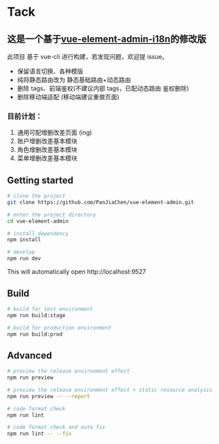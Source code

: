 # Tack

## 这是一个基于[vue-element-admin-i18n](https://github.com/PanJiaChen/vue-element-admin/tree/i18n)的修改版

此项目 基于 vue-cli 进行构建，若发现问题，欢迎提 issue。

- 保留语言切换、各种模版
- 纯将静态路由改为 静态基础路由+动态路由
- 删除 tags、前端鉴权(不建议内部 tags，已配动态路由 鉴权删除)
- 删除移动端适配 (移动端建议重做页面)

### 目前计划：

1. 通用可配增删改差页面 (ing)
2. 账户增删改差基本模块
3. 角色增删改差基本模块
4. 菜单增删改差基本模块

## Getting started

```bash
# clone the project
git clone https://github.com/PanJiaChen/vue-element-admin.git

# enter the project directory
cd vue-element-admin

# install dependency
npm install

# develop
npm run dev
```

This will automatically open http://localhost:9527

## Build

```bash
# build for test environment
npm run build:stage

# build for production environment
npm run build:prod
```

## Advanced

```bash
# preview the release environment effect
npm run preview

# preview the release environment effect + static resource analysis
npm run preview -- --report

# code format check
npm run lint

# code format check and auto fix
npm run lint -- --fix
```
